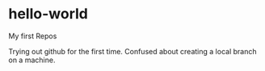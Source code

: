 # hello-world
My first Repos

Trying out github for the first time. Confused about creating a local branch on a machine.
